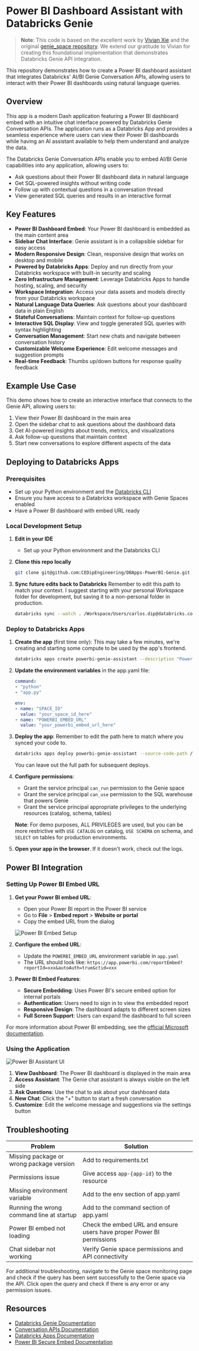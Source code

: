 # Power BI Dashboard Assistant with Databricks Genie

> **Note**: This code is based on the excellent work by [Vivian Xie](https://github.com/vivian-xie-db) and the original [genie_space repository](https://github.com/vivian-xie-db/genie_space/tree/main). We extend our gratitude to Vivian for creating this foundational implementation that demonstrates Databricks Genie API integration.

This repository demonstrates how to create a Power BI dashboard assistant that integrates Databricks' AI/BI Genie Conversation APIs, allowing users to interact with their Power BI dashboards using natural language queries.

## Overview

This app is a modern Dash application featuring a Power BI dashboard embed with an intuitive chat interface powered by Databricks Genie Conversation APIs. The application runs as a Databricks App and provides a seamless experience where users can view their Power BI dashboards while having an AI assistant available to help them understand and analyze the data.

The Databricks Genie Conversation APIs enable you to embed AI/BI Genie capabilities into any application, allowing users to:
- Ask questions about their Power BI dashboard data in natural language
- Get SQL-powered insights without writing code
- Follow up with contextual questions in a conversation thread
- View generated SQL queries and results in an interactive format

## Key Features

- **Power BI Dashboard Embed**: Your Power BI dashboard is embedded as the main content area
- **Sidebar Chat Interface**: Genie assistant is in a collapsible sidebar for easy access
- **Modern Responsive Design**: Clean, responsive design that works on desktop and mobile
- **Powered by Databricks Apps**: Deploy and run directly from your Databricks workspace with built-in security and scaling
- **Zero Infrastructure Management**: Leverage Databricks Apps to handle hosting, scaling, and security
- **Workspace Integration**: Access your data assets and models directly from your Databricks workspace
- **Natural Language Data Queries**: Ask questions about your dashboard data in plain English
- **Stateful Conversations**: Maintain context for follow-up questions
- **Interactive SQL Display**: View and toggle generated SQL queries with syntax highlighting
- **Conversation Management**: Start new chats and navigate between conversation history
- **Customizable Welcome Experience**: Edit welcome messages and suggestion prompts
- **Real-time Feedback**: Thumbs up/down buttons for response quality feedback

## Example Use Case

This demo shows how to create an interactive interface that connects to the Genie API, allowing users to:
1. View their Power BI dashboard in the main area
2. Open the sidebar chat to ask questions about the dashboard data
3. Get AI-powered insights about trends, metrics, and visualizations
4. Ask follow-up questions that maintain context
5. Start new conversations to explore different aspects of the data

## Deploying to Databricks Apps

### Prerequisites
- Set up your Python environment and the [Databricks CLI](https://docs.databricks.com/dev-tools/cli/index.html)
- Ensure you have access to a Databricks workspace with Genie Spaces enabled
- Have a Power BI dashboard with embed URL ready

### Local Development Setup

1. **Edit in your IDE**
   - Set up your Python environment and the Databricks CLI

2. **Clone this repo locally**
   ```bash
   git clone git@github.com:CEDipEngineering/DBApps-PowerBI-Genie.git
   ```
3. **Sync future edits back to Databricks**
   Remember to edit this path to match your context. I suggest starting with your personal Workspace folder for development, but saving it to a non-personal folder in production.
   ```bash
   databricks sync --watch . /Workspace/Users/carlos.dip@databricks.com/pbi_genie_app
   ```

### Deploy to Databricks Apps

1. **Create the app** (first time only):
   This may take a few minutes, we're creating and starting some compute to be used by the app's frontend.
   ```bash
   databricks apps create powerbi-genie-assistant --description "Power BI Dashboard Assistant with Genie"
   ```

2. **Update the environment variables** in the app.yaml file:
   ```yaml
   command:
   - "python"
   - "app.py"

   env:
   - name: "SPACE_ID"
     value: "your_space_id_here"
   - name: "POWERBI_EMBED_URL"
     value: "your_powerbi_embed_url_here"
   ```

3. **Deploy the app**:
   Remember to edit the path here to match where you synced your code to.
   ```bash
   databricks apps deploy powerbi-genie-assistant --source-code-path /Workspace/Users/carlos.dip@databricks.com/pbi_genie_app
   ```
   You can leave out the full path for subsequent deploys.

4. **Configure permissions**:
   - Grant the service principal `can_run` permission to the Genie space
   - Grant the service principal `can_use` permission to the SQL warehouse that powers Genie
   - Grant the service principal appropriate privileges to the underlying resources (catalog, schema, tables)

   **Note**: For demo purposes, ALL PRIVILEGES are used, but you can be more restrictive with `USE CATALOG` on catalog, `USE SCHEMA` on schema, and `SELECT` on tables for production environments.

5. **Open your app in the browser**. If it doesn't work, check out the logs.

## Power BI Integration

### Setting Up Power BI Embed URL

1. **Get your Power BI embed URL**:
   - Open your Power BI report in the Power BI service
   - Go to **File** > **Embed report** > **Website or portal**
   - Copy the embed URL from the dialog

   ![Power BI Embed Setup](assets/pbi_embed_page.png)

2. **Configure the embed URL**:
   - Update the `POWERBI_EMBED_URL` environment variable in `app.yaml`
   - The URL should look like: `https://app.powerbi.com/reportEmbed?reportId=xxx&autoAuth=true&ctid=xxx`

3. **Power BI Embed Features**:
   - **Secure Embedding**: Uses Power BI's secure embed option for internal portals
   - **Authentication**: Users need to sign in to view the embedded report
   - **Responsive Design**: The dashboard adapts to different screen sizes
   - **Full Screen Support**: Users can expand the dashboard to full screen

For more information about Power BI embedding, see the [official Microsoft documentation](https://learn.microsoft.com/en-us/power-bi/collaborate-share/service-embed-secure).

### Using the Application

![Power BI Assistant UI](assets/final_print.png)

1. **View Dashboard**: The Power BI dashboard is displayed in the main area
2. **Access Assistant**: The Genie chat assistant is always visible on the left side
3. **Ask Questions**: Use the chat to ask about your dashboard data
4. **New Chat**: Click the "+" button to start a fresh conversation
5. **Customize**: Edit the welcome message and suggestions via the settings button

## Troubleshooting

| Problem | Solution |
|---------|----------|
| Missing package or wrong package version | Add to requirements.txt |
| Permissions issue | Give access `app-{app-id}` to the resource |
| Missing environment variable | Add to the env section of app.yaml |
| Running the wrong command line at startup | Add to the command section of app.yaml |
| Power BI embed not loading | Check the embed URL and ensure users have proper Power BI permissions |
| Chat sidebar not working | Verify Genie space permissions and API connectivity |

For additional troubleshooting, navigate to the Genie space monitoring page and check if the query has been sent successfully to the Genie space via the API. Click open the query and check if there is any error or any permission issues.

## Resources

- [Databricks Genie Documentation](https://docs.databricks.com/aws/en/genie)
- [Conversation APIs Documentation](https://docs.databricks.com/api/workspace/genie)
- [Databricks Apps Documentation](https://docs.databricks.com/aws/en/dev-tools/databricks-apps/)
- [Power BI Secure Embed Documentation](https://learn.microsoft.com/en-us/power-bi/collaborate-share/service-embed-secure)
